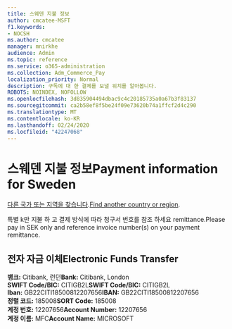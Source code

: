 ```yaml
---
title: 스웨덴 지불 정보
author: cmcatee-MSFT
f1.keywords:
- NOCSH
ms.author: cmcatee
manager: mnirkhe
audience: Admin
ms.topic: reference
ms.service: o365-administration
ms.collection: Adm_Commerce_Pay
localization_priority: Normal
description: 구독에 대 한 결제를 보낼 위치를 알아봅니다.
ROBOTS: NOINDEX, NOFOLLOW
ms.openlocfilehash: 3d835904494dbac9c4c20185735a0a67b3f83137
ms.sourcegitcommit: ca2b58ef8f5be24f09e73620b74a1ffcf2d4c290
ms.translationtype: MT
ms.contentlocale: ko-KR
ms.lasthandoff: 02/24/2020
ms.locfileid: "42247068"
---
```

# <a name="payment-information-for-sweden"></a><span data-ttu-id="631d4-103">스웨덴 지불 정보</span><span class="sxs-lookup"><span data-stu-id="631d4-103">Payment information for Sweden</span></span>

<span data-ttu-id="631d4-104">[다른 국가 또는 지역을 찾습니다](../billing-and-payments/pay-for-your-subscription.md).</span><span class="sxs-lookup"><span data-stu-id="631d4-104">[Find another country or region](../billing-and-payments/pay-for-your-subscription.md).</span></span>

<span data-ttu-id="631d4-105">특별 k만 지불 하 고 결제 방식에 따라 청구서 번호를 참조 하세요 remittance.</span><span class="sxs-lookup"><span data-stu-id="631d4-105">Please pay in SEK only and reference invoice number(s) on your payment remittance.</span></span>

## <a name="electronic-funds-transfer"></a><span data-ttu-id="631d4-106">전자 자금 이체</span><span class="sxs-lookup"><span data-stu-id="631d4-106">Electronic Funds Transfer</span></span>

<span data-ttu-id="631d4-107">**뱅크:** Citibank, 런던</span><span class="sxs-lookup"><span data-stu-id="631d4-107">**Bank:** Citibank, London</span></span>  
<span data-ttu-id="631d4-108">**SWIFT Code/BIC:** CITIGB2L</span><span class="sxs-lookup"><span data-stu-id="631d4-108">**SWIFT Code/BIC:** CITIGB2L</span></span>  
<span data-ttu-id="631d4-109">**Iban:** GB22CITI18500812207656</span><span class="sxs-lookup"><span data-stu-id="631d4-109">**IBAN:** GB22CITI18500812207656</span></span>  
<span data-ttu-id="631d4-110">**정렬 코드:** 185008</span><span class="sxs-lookup"><span data-stu-id="631d4-110">**SORT Code:** 185008</span></span>  
<span data-ttu-id="631d4-111">**계정 번호:** 12207656</span><span class="sxs-lookup"><span data-stu-id="631d4-111">**Account Number:** 12207656</span></span>  
<span data-ttu-id="631d4-112">**계정 이름:** MFC</span><span class="sxs-lookup"><span data-stu-id="631d4-112">**Account Name:** MICROSOFT</span></span> 
